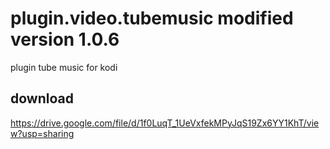 # plugin.video.tubemusic modified version 1.0.6

plugin tube music for kodi

 

## download


https://drive.google.com/file/d/1f0LuqT_1UeVxfekMPyJqS19Zx6YY1KhT/view?usp=sharing
